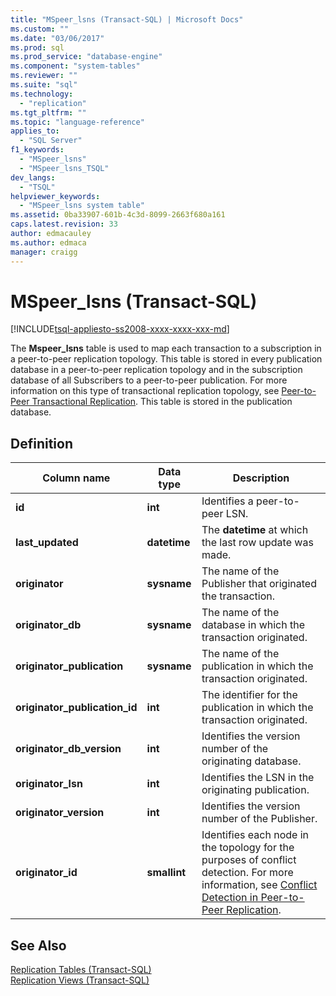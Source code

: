 ```yaml
---
title: "MSpeer_lsns (Transact-SQL) | Microsoft Docs"
ms.custom: ""
ms.date: "03/06/2017"
ms.prod: sql
ms.prod_service: "database-engine"
ms.component: "system-tables"
ms.reviewer: ""
ms.suite: "sql"
ms.technology: 
  - "replication"
ms.tgt_pltfrm: ""
ms.topic: "language-reference"
applies_to: 
  - "SQL Server"
f1_keywords: 
  - "MSpeer_lsns"
  - "MSpeer_lsns_TSQL"
dev_langs: 
  - "TSQL"
helpviewer_keywords: 
  - "MSpeer_lsns system table"
ms.assetid: 0ba33907-601b-4c3d-8099-2663f680a161
caps.latest.revision: 33
author: edmacauley
ms.author: edmaca
manager: craigg
---
```

# MSpeer_lsns (Transact-SQL)
[!INCLUDE[tsql-appliesto-ss2008-xxxx-xxxx-xxx-md](../../includes/tsql-appliesto-ss2008-xxxx-xxxx-xxx-md.md)]

  The **Mspeer_lsns** table is used to map each transaction to a subscription in a peer-to-peer replication topology. This table is stored in every publication database in a peer-to-peer replication topology and in the subscription database of all Subscribers to a peer-to-peer publication. For more information on this type of transactional replication topology, see [Peer-to-Peer Transactional Replication](../../relational-databases/replication/transactional/peer-to-peer-transactional-replication.md). This table is stored in the publication database.  
  
## Definition  
  
|Column name|Data type|Description|  
|-----------------|---------------|-----------------|  
|**id**|**int**|Identifies a peer-to-peer LSN.|  
|**last_updated**|**datetime**|The **datetime** at which the last row update was made.|  
|**originator**|**sysname**|The name of the Publisher that originated the transaction.|  
|**originator_db**|**sysname**|The name of the database in which the transaction originated.|  
|**originator_publication**|**sysname**|The name of the publication in which the transaction originated.|  
|**originator_publication_id**|**int**|The identifier for the publication in which the transaction originated.|  
|**originator_db_version**|**int**|Identifies the version number of the originating database.|  
|**originator_lsn**|**int**|Identifies the LSN in the originating publication.|  
|**originator_version**|**int**|Identifies the version number of the Publisher.|  
|**originator_id**|**smallint**|Identifies each node in the topology for the purposes of conflict detection. For more information, see [Conflict Detection in Peer-to-Peer Replication](../../relational-databases/replication/transactional/peer-to-peer-conflict-detection-in-peer-to-peer-replication.md).|  
  
## See Also  
 [Replication Tables &#40;Transact-SQL&#41;](../../relational-databases/system-tables/replication-tables-transact-sql.md)   
 [Replication Views &#40;Transact-SQL&#41;](../../relational-databases/system-views/replication-views-transact-sql.md)  
  
  
